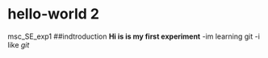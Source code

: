 # hello-world 2
msc_SE_exp1
##indtroduction
**Hi is is my first experiment**
-im learning git
-i like *git*

